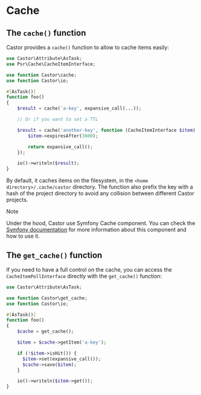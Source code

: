# Cache

## The `cache()` function

Castor provides a `cache()` function to allow to cache items easily:

```php
use Castor\Attribute\AsTask;
use Psr\Cache\CacheItemInterface;

use function Castor\cache;
use function Castor\io;

#[AsTask()]
function foo()
{
    $result = cache('a-key', expansive_call(...));

    // Or if you want to set a TTL

    $result = cache('another-key', function (CacheItemInterface $item) => {
        $item->expiresAfter(3600);

        return expansive_call();
    });

    io()->writeln($result);
}
```

By default, it caches items on the filesystem, in the `<home directory>/.cache/castor`
directory. The function also prefix the key with a hash of the project directory
to avoid any collision between different Castor projects.

> [!NOTE]
> Under the hood, Castor use Symfony Cache component. You can check the
> [Symfony documentation](https://symfony.com/doc/current/components/cache.html)
> for more information about this component and how to use it.

## The `get_cache()` function

If you need to have a full control on the cache, you can access the
`CacheItemPollInterface` directly with the `get_cache()` function:

```php
use Castor\Attribute\AsTask;

use function Castor\get_cache;
use function Castor\io;

#[AsTask()]
function foo()
{
    $cache = get_cache();

    $item = $cache->getItem('a-key');

    if (!$item->isHit()) {
      $item->set(expansive_call());
      $cache->save($item);
    }

    io()->writeln($item->get());
}
```
